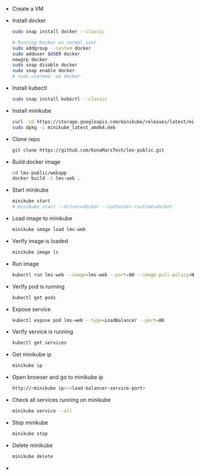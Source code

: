 - Create a VM
- Install docker

  ```bash
  sudo snap install docker --classic

  # Running Docker as normal user
  sudo addgroup --system docker
  sudo adduser $USER docker
  newgrp docker
  sudo snap disable docker
  sudo snap enable docker
  # sudo usermod -aG docker
  ```

- Install kubectl

  ```bash
  sudo snap install kubectl --classic
  ```

- Install minikube

  ```bash
  curl -LO https://storage.googleapis.com/minikube/releases/latest/minikube_latest_amd64.deb
  sudo dpkg -i minikube_latest_amd64.deb
  ```

- Clone repo

  ```bash
  git clone https://github.com/KonaMarsTech/lms-public.git
  ```

- Build docker image

  ```bash
  cd lms-public/webapp
  docker build -t lms-web .
  ```

- Start minikube

  ```bash
  minikube start
  # minikube start --driver=docker --container-runtime=docker
  ```

- Load image to minikube

  ```bash
  minikube image load lms-web
  ```

- Verify image is loaded

  ```bash
  minikube image ls
  ```

- Run image

  ```bash
  kubectl run lms-web --image=lms-web --port=80 --image-pull-policy=Never
  ```

- Verify pod is running

  ```bash
  kubectl get pods
  ```

- Expose service

  ```bash
  kubectl expose pod lms-web --type=LoadBalancer --port=80
  ```

- Verify service is running

  ```bash
  kubectl get services
  ```

- Get minikube ip

  ```bash
  minikube ip
  ```

- Open browser and go to minikube ip

  ```bash
  http://<minikube ip>:<load-balancer-service-port>
  ```

- Check all services running on minikube

  ```bash
  minikube service --all
  ```

- Stop minikube

  ```bash
  minikube stop
  ```

- Delete minikube

  ```bash
  minikube delete
  ```

-
